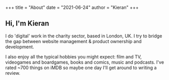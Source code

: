 +++
title = "About"
date = "2021-06-24"
author = "Kieran"
+++

## Hi, I'm Kieran

I do 'digital' work in the charity sector, based in London, UK. I try to bridge the gap between website management & product ownership and development.

I also enjoy all the typical hobbies you might expect: film and TV, videogames and boardgames, books and comics, music and podcasts. I've rated ~700 things on iMDB so maybe one day I'll get around to writing a review.
